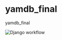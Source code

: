 # yamdb_final
yamdb_final

![Django workflow](https://github.com/greasecake/yamdb_final/actions/workflows/yamdb_workflow.yaml/badge.svg)